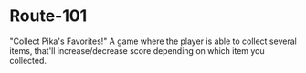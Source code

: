 # Route-101
"Collect Pika's Favorites!" 
A game where the player is able to collect several items, that'll increase/decrease score depending on which item you collected.

